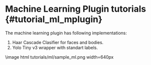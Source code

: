 Machine Learning Plugin tutorials {#tutorial_ml_mplugin}
===================================

The machine learning plugin has following implementations:

1. Haar Cascade Clasifier for faces and bodies.
2. Yolo Tiny v3 wrapper with standart labels.

\image html tutorials/ml/sample_ml.png width=640px